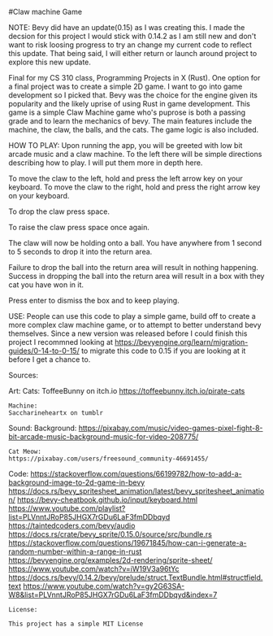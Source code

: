 #Claw machine Game

NOTE:
Bevy did have an update(0.15) as I was creating this. I made the decsion for this project I would stick with 0.14.2 as I am still new and don't want to risk loosing progress to try an change my current code to reflect this update.
That being said, I will either return or launch around project to explore this new update.

Final for my CS 310 class, Programming Projects in X (Rust). One option for a final project was to create a simple 2D game. I want to go into game development so I picked that. Bevy was the choice for the engine given its popularity
and the likely uprise of using Rust in game development. This game is a simple Claw Machine game who's puprose is both a passing grade and to learn the mechanics of bevy. The main features include the machine, the claw, the balls, and the cats. 
The game logic is also included.



HOW TO PLAY:
Upon running the app, you will be greeted with low bit arcade music and a claw machine. To the left there will be simple directions describing how to play. I will put them more in depth here.

To move the claw to the left, hold and press the left arrow key on your keyboard.
To move the claw to the right, hold and press the right arrow key on your keyboard.

To drop the claw press space.

To raise the claw press space once again.

The claw will now be holding onto a ball. You have anywhere from 1 second to 5 seconds to drop it into the return area.

Failure to drop the ball into the return area will result in nothing happening. Success in dropping the ball into the return area will result in a box with they cat you have won in it.

Press enter to dismiss the box and to keep playing.




USE:
People can use this code to play a simple game, build off to create a more complex claw machine game, or to attempt to better understand bevy themselves. Since a new version was released before I could finish this project
I recommned looking at https://bevyengine.org/learn/migration-guides/0-14-to-0-15/ to migrate this code to 0.15 if you are looking at it before I get a chance to.



Sources:

Art:
    Cats:
    ToffeeBunny on itch.io
    https://toffeebunny.itch.io/pirate-cats

    Machine:
    Saccharineheartx on tumblr

Sound:
    Background: 
    https://pixabay.com/music/video-games-pixel-fight-8-bit-arcade-music-background-music-for-video-208775/

    Cat Meow:
    https://pixabay.com/users/freesound_community-46691455/



Code:
    https://stackoverflow.com/questions/66199782/how-to-add-a-background-image-to-2d-game-in-bevy
    https://docs.rs/bevy_spritesheet_animation/latest/bevy_spritesheet_animation/
    https://bevy-cheatbook.github.io/input/keyboard.html
    https://www.youtube.com/playlist?list=PLVnntJRoP85JHGX7rGDu6LaF3fmDDbqyd
    https://taintedcoders.com/bevy/audio
    https://docs.rs/crate/bevy_sprite/0.15.0/source/src/bundle.rs
    https://stackoverflow.com/questions/19671845/how-can-i-generate-a-random-number-within-a-range-in-rust
    https://bevyengine.org/examples/2d-rendering/sprite-sheet/
    https://www.youtube.com/watch?v=iW19V3a96tYc
    https://docs.rs/bevy/0.14.2/bevy/prelude/struct.TextBundle.html#structfield.text
    https://www.youtube.com/watch?v=gy2G63SA-W8&list=PLVnntJRoP85JHGX7rGDu6LaF3fmDDbqyd&index=7

    
    License:

    This project has a simple MIT License
